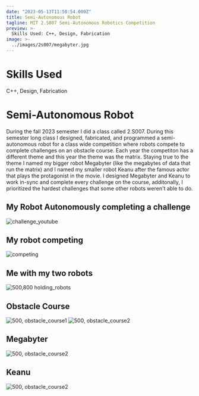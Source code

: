 ```yaml
---
date: "2023-05-13T11:50:54.000Z"
title: Semi-Autonomous Robot
tagline: MIT 2.S007 Semi-Autonomous Robotics Competition
preview: >-
  Skills Used: C++, Design, Fabrication
image: >-
  ../images/2s007/megabyter.jpg
---
```


# Skills Used

C++, Design, Fabrication

# Semi-Autonomous Robot

During the fall 2023 semester I did a class called 2.S007. During this semester long class I designed, fabricated, and programmed a semi-autonomous robot for a class wide competition where robots compete to complete challenges on an obstacle course. Each year the competiton has a different theme and this year the theme was the matrix. Staying true to the theme I named my bigger robot Megabyter (like the megabytes of data that run the matrix) and I named my smaller robot Keanu after the famous actor that plays the protagonist in the movie. I designed Megabyter and Keanu to work in-sync and complete every challenge on the course, additonally, I prioritized the hardest challenges that some other robots weren't able to do.

## My Robot Autonomously completing a challenge

![challenge_youtube](TR5wGjX2uAk?si=BlXoD5MvmS--_5q1)

## My robot competing

![competing]()

## Me with my two robots

![500,800 holding_robots](../images/2s007/holding_robots_compressed.jpg)

## Obstacle Course

![500, obstacle_course1](../images/2s007/obstacle_course.jpg)
![500, obstacle_course2](../images/2s007/obstacle_course2.jpg)

## Megabyter

![500, obstacle_course2](../images/2s007/megabyter.jpg)

## Keanu

![500, obstacle_course2](../images/2s007/keanu.jpg)
